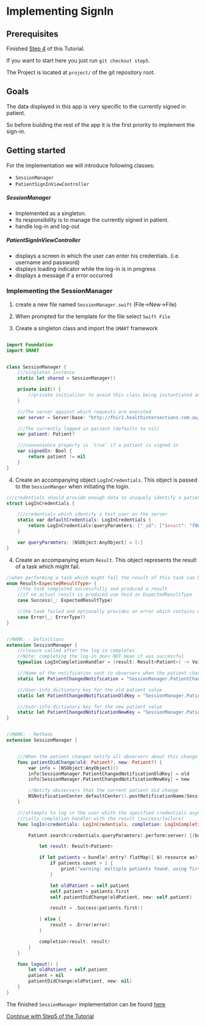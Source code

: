 # Implementing SignIn

## Prerequisites
Finished [Step 4](STEP4.md) of this Tutorial.

If you want to start here you just run `git checkout step5`.

The Project is located at `project/` of the git repository root.

## Goals
The data displayed in this app is very specific to the currently signed in patient.

So before building the rest of the app it is the first priority to implement the sign-in.

## Getting started

For the implementation we will introduce following classes:

- `SessionManager`
- `PatientSignInViewController`


##### SessionManager
- Implemented as a singleton.
- Its responsibility is to manage the currently signed in patient.
- handle log-in and log-out

##### PatientSignInViewController
- displays a screen in which the user can enter his credentials. (i.e. username and password)
- displays loading indicator while the log-in is in progress
- displays a message if a error occurred


### Implementing the SessionManager

1. create a new file named `SessionManager.swift` (File->New->File)
2. When prompted for the template for the file select `Swift File`

3. Create a singleton class and import the `SMART` framework
```swift

import Foundation
import SMART


class SessionManager {
    ///singleton instance
    static let shared = SessionManager()

    private init() {
        //private initializer to avoid this class being instantiated anywhere else than the singleton instance
    }

    ///The server against which requests are executed
    var server = Server(base: "http://fhir2.healthintersections.com.au/open/")

    ///The currently logged in patient (defaults to nil)
    var patient: Patient?

    ///convenience property is `true` if a patient is signed in
    var signedIn: Bool {
        return patient != nil
    }
}
```
4. Create an accompanying object `LogInCredentials`. This object is passed to the `SessionManger` when initiating the login.

```swift
///credentials should provide enough data to uniquely identify a patient
struct LogInCredentials {

    ///credentials which identify a test_user on the server
    static var defaultCredentials: LogInCredentials {
        return LogInCredentials(queryParamters: ["_id": ["$exact": "f001"]])
    }

    var queryParamters: [NSObject:AnyObject] = [:]
}
```

4. Create an accompanying enum `Result`.
This object represents the result of a task which might fail.

```swift
//when performing a task which might fail the result of this task can be modelled like this.
enum Result<ExpectedResultType> {
    //the task completed successfully and produced a result
    //if no actual result is produced use Void as ExpectedResultType
    case Success(_: ExpectedResultType)

    //the task failed and optionally provides an error which contains more information what went wrong.
    case Error(_: ErrorType?)
}
```

```swift

//MARK: - Definitions
extension SessionManager {
    //closure called after the log-in completes
    //Note: completing the log-in does NOT mean it was successful
    typealias LogInCompletionHandler = (result: Result<Patient>) -> Void

    ///Name of the notification sent to observers when the patient changes
    static let PatientChangedNotification = "SessionManager.PatientChangedNotification"

    ///User-info dictionary key for the old patient value
    static let PatientChangedNotificationOldKey = "SessionManager.PatientChangedNotification.Old"

    ///User-info dictionary key for the new patient value
    static let PatientChangedNotificationNewKey = "SessionManager.PatientChangedNotification.New"
}


//MARK: - Methods
extension SessionManager {


    ///When the patient changes notify all observers about this change
    func patientDidChange(old: Patient?, new: Patient?) {
        var info = [NSObject:AnyObject]()
        info[SessionManager.PatientChangedNotificationOldKey] = old
        info[SessionManager.PatientChangedNotificationNewKey] = new

        //Notify obvservers that the current patient did change
        NSNotificationCenter.defaultCenter().postNotificationName(SessionManager.PatientChangedNotification, object: self, userInfo: info)
    }

    ///attempts to log in the user whith the specified credentials asynchronously
    ///calls completion handler with the result (success/failure)
    func logIn(credentials: LogInCredentials, completion: LogInCompletionHandler) {

        Patient.search(credentials.queryParamters).perform(server) {(bundle, error) in

            let result: Result<Patient>

            if let patients = bundle?.entry?.flatMap({ $0.resource as? Patient }) where !patients.isEmpty {
                if patients.count > 1 {
                    print("warning: multiple patients found. using first")
                }

                let oldPatient = self.patient
                self.patient = patients.first
                self.patientDidChange(oldPatient, new: self.patient)

                result = .Success(patients.first!)

            } else {
                result = .Error(error)
            }

            completion(result: result)
        }
    }

    func logout() {
        let oldPatient = self.patient
        patient = nil
        patientDidChange(oldPatient, new: nil)
    }
}
```

The finished `SessionManager` implementation can be found [here](resources/step5/SessionManager.swift)


[Continue with Step5 of the Tutorial](STEP5-2.md)
